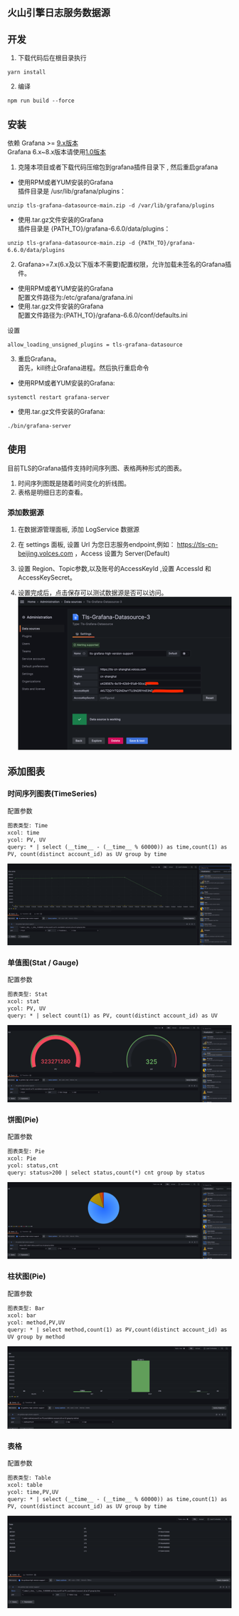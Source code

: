 ## 火山引擎日志服务数据源
## 开发
1. 下载代码后在根目录执行
```
yarn install
```
2. 编译
```
npm run build --force
```
## 安装

依赖 Grafana >= [9.x版本](https://codeload.github.com/volcengine/tls-grafana-datasource/zip/refs/heads/main) </br> 
Grafana 6.x~8.x版本请使用[1.0版本](https://codeload.github.com/volcengine/tls-grafana-datasource/zip/refs/tags/v1.2)
1. 克隆本项目或者下载代码压缩包到grafana插件目录下 , 然后重启grafana

* 使用RPM或者YUM安装的Grafana  
插件目录是 /usr/lib/grafana/plugins：
```
unzip tls-grafana-datasource-main.zip -d /var/lib/grafana/plugins
```
* 使用.tar.gz文件安装的Grafana  
插件目录是 {PATH_TO}/grafana-6.6.0/data/plugins：
```
unzip tls-grafana-datasource-main.zip -d {PATH_TO}/grafana-6.6.0/data/plugins
```
2. Grafana>=7.x(6.x及以下版本不需要)配置权限，允许加载未签名的Grafana插件。
* 使用RPM或者YUM安装的Grafana  
配置文件路径为:/etc/grafana/grafana.ini
* 使用.tar.gz文件安装的Grafana  
配置文件路径为:{PATH_TO}/grafana-6.6.0/conf/defaults.ini

设置
```
allow_loading_unsigned_plugins = tls-grafana-datasource
```
3. 重启Grafana。  
首先，kill终止Grafana进程。然后执行重启命令
* 使用RPM或者YUM安装的Grafana:
```
systemctl restart grafana-server
```
* 使用.tar.gz文件安装的Grafana:
```
./bin/grafana-server
```
## 使用
目前TLS的Grafana插件支持时间序列图、表格两种形式的图表。
1. 时间序列图既是随着时间变化的折线图。
2. 表格是明细日志的查看。
### 添加数据源

1. 在数据源管理面板, 添加 LogService 数据源

2. 在 settings 面板, 设置 Url 为您日志服务endpoint,例如： https://tls-cn-beijing.volces.com
，Access 设置为 Server(Default)

3. 设置 Region、Topic参数,以及账号的AccessKeyId
,设置 AccessId 和 AccessKeySecret。

4. 设置完成后，点击保存可以测试数据源是否可以访问。
![配置数据源](./src/img/config_datasource.png)

## 添加图表
### 时间序列图表(TimeSeries)
配置参数
```
图表类型: Time
xcol: time
ycol: PV, UV
query: * | select (__time__ - (__time__ % 60000)) as time,count(1) as PV, count(distinct account_id) as UV group by time
```
![stat图](./src/img/time.png)
### 单值图(Stat / Gauge)
配置参数
```
图表类型: Stat
xcol: stat
ycol: PV, UV
query: * | select count(1) as PV, count(distinct account_id) as UV
```
![stat图](./src/img/stat.png)

### 饼图(Pie)
配置参数
```
图表类型: Pie
xcol: Pie
ycol: status,cnt
query: status>200 | select status,count(*) cnt group by status
```
![stat图](./src/img/pie.png)

### 柱状图(Pie)
配置参数
```
图表类型: Bar
xcol: bar
ycol: method,PV,UV
query: * | select method,count(1) as PV,count(distinct account_id) as UV group by method
```
![柱状图](./src/img/bar.png)
### 表格
配置参数
```
图表类型: Table
xcol: table
ycol: time,PV,UV
query: * | select (__time__ - (__time__ % 60000)) as time,count(1) as PV, count(distinct account_id) as UV group by time
```
![表格](./src/img/table.png)
